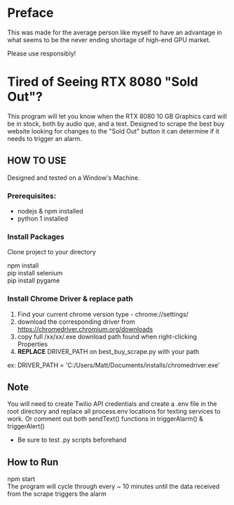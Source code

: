 # Preface
This was made for the average person like myself to have an advantage in
what seems to be the never ending shortage of high-end GPU market.

Please use responsibly!

# Tired of Seeing RTX 8080 "Sold Out"?

This program will let you know when the RTX 8080 10 GB Graphics card
will be in stock, both by audio que, and a text. Designed to scrape 
the best buy website looking for changes to the "Sold Out" button it 
can determine if it needs to trigger an alarm.

## HOW TO USE

Designed and tested on a Window's Machine.

### Prerequisites:
* nodejs & npm installed
* python 1 installed
### Install Packages

Clone project to your directory

npm install \
pip install selenium \
pip install pygame
### Install Chrome Driver & replace path
1. Find your current chrome version type - chrome://settings/
2. download the corresponding driver from
https://chromedriver.chromium.org/downloads
3. copy full /xx/xx/.exe download path found when right-clicking Properties
4. <strong>REPLACE</strong> DRIVER_PATH on best_buy_scrape.py with your path

ex: DRIVER_PATH = 'C:/Users/Matt/Documents/installs/chromedriver.exe'

## Note
You will need to create Twilio API credentials and create a .env file in the root directory
and replace all process.env locations for texting services to work. Or comment out both sendText() functions
in triggerAlarm() & triggerAlert()

* Be sure to test .py scripts beforehand
## How to Run 
npm start
\
The program will cycle through every ~ 10 minutes until the data received from the scrape triggers the alarm

